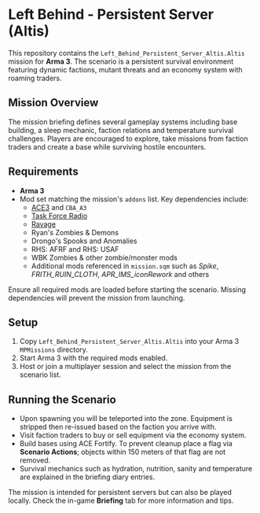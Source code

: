 # Left Behind - Persistent Server (Altis)

This repository contains the `Left_Behind_Persistent_Server_Altis.Altis` mission for **Arma 3**. The scenario is a persistent survival environment featuring dynamic factions, mutant threats and an economy system with roaming traders.

## Mission Overview
The mission briefing defines several gameplay systems including base building, a sleep mechanic, faction relations and temperature survival challenges. Players are encouraged to explore, take missions from faction traders and create a base while surviving hostile encounters.

## Requirements
- **Arma 3**
- Mod set matching the mission's `addons` list. Key dependencies include:
  - [ACE3](https://ace3.acemod.org/) and `CBA_A3`
  - [Task Force Radio](https://github.com/michail-nikolaev/task-force-arma-3-radio)
  - [Ravage](https://ravage.space/)
  - Ryan's Zombies & Demons
  - Drongo's Spooks and Anomalies
  - RHS: AFRF and RHS: USAF
  - WBK Zombies & other zombie/monster mods
  - Additional mods referenced in `mission.sqm` such as *Spike*, *FRITH_RUIN_CLOTH*, *APR_IMS_iconRework* and others

Ensure all required mods are loaded before starting the scenario. Missing dependencies will prevent the mission from launching.

## Setup
1. Copy `Left_Behind_Persistent_Server_Altis.Altis` into your Arma 3 `MPMissions` directory.
2. Start Arma 3 with the required mods enabled.
3. Host or join a multiplayer session and select the mission from the scenario list.

## Running the Scenario
- Upon spawning you will be teleported into the zone. Equipment is stripped then re-issued based on the faction you arrive with.
- Visit faction traders to buy or sell equipment via the economy system.
- Build bases using ACE Fortify. To prevent cleanup place a flag via **Scenario Actions**; objects within 150 meters of that flag are not removed.
- Survival mechanics such as hydration, nutrition, sanity and temperature are explained in the briefing diary entries.

The mission is intended for persistent servers but can also be played locally. Check the in-game **Briefing** tab for more information and tips.